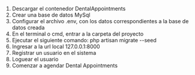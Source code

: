 1. Descargar el contenedor DentalAppointments
2. Crear una base de datos MySql
3. Configurar el archivo .env, con los datos correspondientes a la base de datos creada
4. En el terminal o cmd, entrar a la carpeta del proyecto
5. Ejecutar el siguiente comando: php artisan migrate --seed
6. Ingresar a la url local 127.0.0.1:8000
7. Registrar un usuario en el sistema
8. Loguear el usuario
9. Comenzar a agendar Dental Appointments
